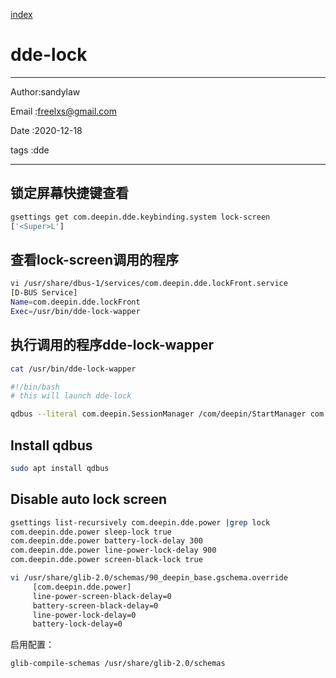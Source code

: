 
[index](./index.md)

# dde-lock

---

Author:sandylaw

Email :freelxs@gmail.com

Date  :2020-12-18

tags  :dde

---


## 锁定屏幕快捷键查看

```bash
gsettings get com.deepin.dde.keybinding.system lock-screen
['<Super>L']
```
## 查看lock-screen调用的程序

```bash
vi /usr/share/dbus-1/services/com.deepin.dde.lockFront.service
[D-BUS Service]
Name=com.deepin.dde.lockFront
Exec=/usr/bin/dde-lock-wapper
```

## 执行调用的程序dde-lock-wapper

```bash
cat /usr/bin/dde-lock-wapper

#!/bin/bash
# this will launch dde-lock

qdbus --literal com.deepin.SessionManager /com/deepin/StartManager com.deepin.StartManager.Launch /usr/share/applications/dde-lock.desktop
```

## Install qdbus

```bash
sudo apt install qdbus
```

## Disable auto lock screen
```bash
gsettings list-recursively com.deepin.dde.power |grep lock
com.deepin.dde.power sleep-lock true
com.deepin.dde.power battery-lock-delay 300
com.deepin.dde.power line-power-lock-delay 900
com.deepin.dde.power screen-black-lock true
```

```bash
vi /usr/share/glib-2.0/schemas/90_deepin_base.gschema.override
     [com.deepin.dde.power]
     line-power-screen-black-delay=0
     battery-screen-black-delay=0
     line-power-lock-delay=0
     battery-lock-delay=0
```

启用配置：

`glib-compile-schemas /usr/share/glib-2.0/schemas`